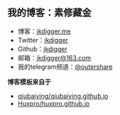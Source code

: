 ## 我的博客：素修藏金

- 博客：[jkdigger.me]( https://jkdigger.me/ )
- Twitter：[jkdigger](https://twitter.com/jkdigger)
- Github：[jkdigger](https://github.com/jkdigger)
- 邮箱：[jkdigger@163.com](mailto:jkdigger@163.com)
- 我的telegram频道：[@outershare](https://t.me/outershare)

**博客模板来自于** 

-  [qiubaiying/qiubaiying.github.io](https://github.com/qiubaiying/qiubaiying.github.io#featured-tags)
- [Huxpro/huxpro.github.io](https://github.com/Huxpro/huxpro.github.io/blob/master/README.zh.md)